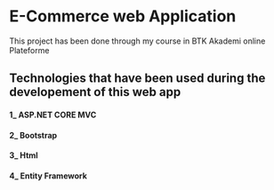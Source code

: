 # E-Commerce web Application
This project has been done through my course in BTK Akademi online Plateforme

## Technologies that have been used during the developement of this web app

#### 1_ ASP.NET CORE MVC 
#### 2_ Bootstrap
#### 3_ Html
#### 4_ Entity Framework